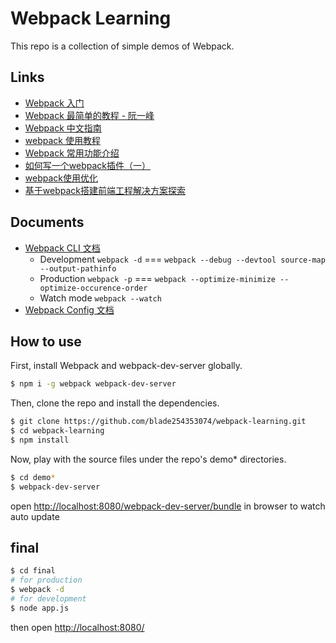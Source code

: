 # Webpack Learning
This repo is a collection of simple demos of Webpack.

## Links
- [Webpack 入门](http://segmentfault.com/a/1190000002551952)
- [Webpack 最简单的教程 - 阮一峰](https://github.com/ruanyf/webpack-demos)
- [Webpack 中文指南](https://zhaoda.gitbooks.io/webpack/content/)
- [webpack 使用教程](https://www.zfanw.com/blog/webpack-tutorial.html)
- [Webpack 常用功能介绍](http://segmentfault.com/a/1190000004172052)
- [如何写一个webpack插件（一）](https://github.com/lcxfs1991/blog/issues/1)
- [webpack使用优化](https://github.com/lcxfs1991/blog/issues/2)
- [基于webpack搭建前端工程解决方案探索](http://segmentfault.com/a/1190000003499526)

## Documents
- [Webpack CLI 文档](http://webpack.github.io/docs/cli.html)
    + Development `webpack -d` === `webpack --debug --devtool source-map --output-pathinfo`
    + Production `webpack -p` === `webpack --optimize-minimize --optimize-occurence-order`
    + Watch mode `webpack --watch`
- [Webpack Config 文档](http://webpack.github.io/docs/configuration.html)

## How to use
First, install Webpack and webpack-dev-server globally.
```bash
$ npm i -g webpack webpack-dev-server
```
Then, clone the repo and install the dependencies.
```bash
$ git clone https://github.com/blade254353074/webpack-learning.git
$ cd webpack-learning
$ npm install
```
Now, play with the source files under the repo's demo* directories.
```bash
$ cd demo*
$ webpack-dev-server
```
open [http://localhost:8080/webpack-dev-server/bundle](http://localhost:8080/webpack-dev-server/bundle) in browser to watch auto update

## final
```bash
$ cd final
# for production
$ webpack -d
# for development
$ node app.js
```
then open <a href="http://localhost:8080/" target="_blank">http://localhost:8080/</a>
